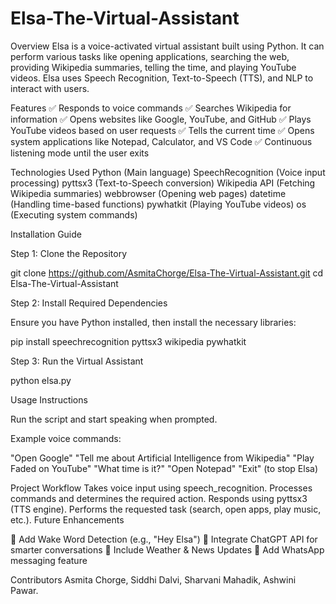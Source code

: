 # Elsa-The-Virtual-Assistant

Overview 
Elsa is a voice-activated virtual assistant built using Python. It can perform various tasks like opening applications, searching the web, providing Wikipedia summaries, telling the time, and playing YouTube videos. Elsa uses Speech Recognition, Text-to-Speech (TTS), and NLP to interact with users.

Features
✅ Responds to voice commands
✅ Searches Wikipedia for information
✅ Opens websites like Google, YouTube, and GitHub
✅ Plays YouTube videos based on user requests
✅ Tells the current time
✅ Opens system applications like Notepad, Calculator, and VS Code
✅ Continuous listening mode until the user exits

Technologies Used
Python (Main language)
SpeechRecognition (Voice input processing)
pyttsx3 (Text-to-Speech conversion)
Wikipedia API (Fetching Wikipedia summaries)
webbrowser (Opening web pages)
datetime (Handling time-based functions)
pywhatkit (Playing YouTube videos)
os (Executing system commands)

Installation Guide

Step 1: Clone the Repository

git clone https://github.com/AsmitaChorge/Elsa-The-Virtual-Assistant.git
cd Elsa-The-Virtual-Assistant

Step 2: Install Required Dependencies

Ensure you have Python installed, then install the necessary libraries:

pip install speechrecognition pyttsx3 wikipedia pywhatkit

Step 3: Run the Virtual Assistant

python elsa.py

Usage Instructions

Run the script and start speaking when prompted.

Example voice commands:

"Open Google"
"Tell me about Artificial Intelligence from Wikipedia"
"Play Faded on YouTube"
"What time is it?"
"Open Notepad"
"Exit" (to stop Elsa)

Project Workflow
Takes voice input using speech_recognition.
Processes commands and determines the required action.
Responds using pyttsx3 (TTS engine).
Performs the requested task (search, open apps, play music, etc.).
Future Enhancements

🚀 Add Wake Word Detection (e.g., "Hey Elsa")
🚀 Integrate ChatGPT API for smarter conversations
🚀 Include Weather & News Updates
🚀 Add WhatsApp messaging feature

Contributors
Asmita Chorge,
Siddhi Dalvi,
Sharvani Mahadik,
Ashwini Pawar.
